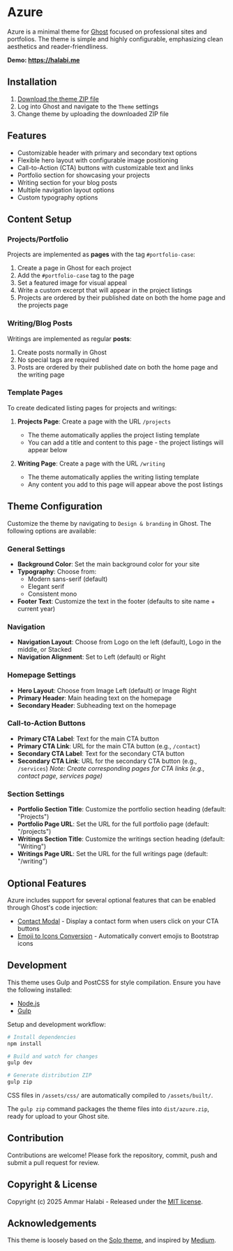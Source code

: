 # Azure

Azure is a minimal theme for [Ghost](https://github.com/TryGhost/Ghost) focused on professional sites and portfolios. The theme is simple and highly configurable, emphasizing clean aesthetics and reader-friendliness.

**Demo: https://halabi.me**

## Installation

1. [Download the theme ZIP file](https://github.com/Woolball/Azure/raw/main/dist/azure.zip)
2. Log into Ghost and navigate to the `Theme` settings
3. Change theme by uploading the downloaded ZIP file

## Features

- Customizable header with primary and secondary text options
- Flexible hero layout with configurable image positioning
- Call-to-Action (CTA) buttons with customizable text and links
- Portfolio section for showcasing your projects
- Writing section for your blog posts
- Multiple navigation layout options
- Custom typography options

## Content Setup

### Projects/Portfolio

Projects are implemented as **pages** with the tag `#portfolio-case`:

1. Create a page in Ghost for each project
2. Add the `#portfolio-case` tag to the page
3. Set a featured image for visual appeal
4. Write a custom excerpt that will appear in the project listings
5. Projects are ordered by their published date on both the home page and the projects page

### Writing/Blog Posts

Writings are implemented as regular **posts**:

1. Create posts normally in Ghost
2. No special tags are required
3. Posts are ordered by their published date on both the home page and the writing page

### Template Pages

To create dedicated listing pages for projects and writings:

1. **Projects Page**: Create a page with the URL `/projects`
   - The theme automatically applies the project listing template
   - You can add a title and content to this page - the project listings will appear below
   
2. **Writing Page**: Create a page with the URL `/writing`
   - The theme automatically applies the writing listing template
   - Any content you add to this page will appear above the post listings

## Theme Configuration

Customize the theme by navigating to `Design & branding` in Ghost. The following options are available:

### General Settings

- **Background Color**: Set the main background color for your site
- **Typography**: Choose from:
  - Modern sans-serif (default)
  - Elegant serif 
  - Consistent mono
- **Footer Text**: Customize the text in the footer (defaults to site name + current year)

### Navigation

- **Navigation Layout**: Choose from Logo on the left (default), Logo in the middle, or Stacked
- **Navigation Alignment**: Set to Left (default) or Right

### Homepage Settings

- **Hero Layout**: Choose from Image Left (default) or Image Right
- **Primary Header**: Main heading text on the homepage
- **Secondary Header**: Subheading text on the homepage

### Call-to-Action Buttons

- **Primary CTA Label**: Text for the main CTA button
- **Primary CTA Link**: URL for the main CTA button (e.g., `/contact`)
- **Secondary CTA Label**: Text for the secondary CTA button
- **Secondary CTA Link**: URL for the secondary CTA button (e.g., `/services`)
*Note: Create corresponding pages for CTA links (e.g., contact page, services page)*

### Section Settings

- **Portfolio Section Title**: Customize the portfolio section heading (default: "Projects")
- **Portfolio Page URL**: Set the URL for the full portfolio page (default: "/projects")
- **Writings Section Title**: Customize the writings section heading (default: "Writing")
- **Writings Page URL**: Set the URL for the full writings page (default: "/writing")

## Optional Features

Azure includes support for several optional features that can be enabled through Ghost's code injection:

- [Contact Modal](docs/features/contact-modal.md) - Display a contact form when users click on your CTA buttons
- [Emoji to Icons Conversion](docs/features/emoji-to-icons.md) - Automatically convert emojis to Bootstrap icons

## Development

This theme uses Gulp and PostCSS for style compilation. Ensure you have the following installed:
- [Node.js](https://nodejs.org/)
- [Gulp](https://gulpjs.com)

Setup and development workflow:

```bash
# Install dependencies
npm install

# Build and watch for changes
gulp dev

# Generate distribution ZIP
gulp zip
```

CSS files in `/assets/css/` are automatically compiled to `/assets/built/`. 

The `gulp zip` command packages the theme files into `dist/azure.zip`, ready for upload to your Ghost site.

## Contribution

Contributions are welcome! Please fork the repository, commit, push and submit a pull request for review.

## Copyright & License

Copyright (c) 2025 Ammar Halabi - Released under the [MIT license](LICENSE).

## Acknowledgements

This theme is loosely based on the [Solo theme](https://github.com/TryGhost/Solo), and inspired by [Medium](https://medium.com).
